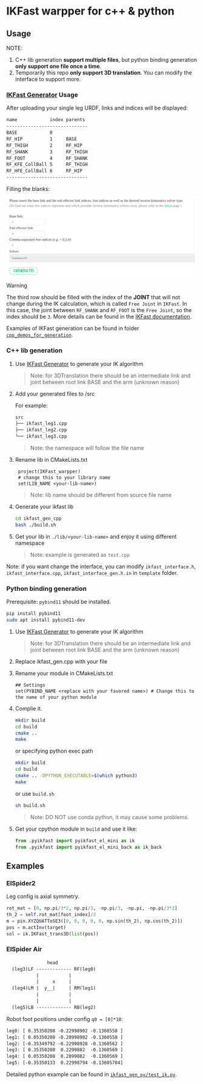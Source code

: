 # IKFast warpper for c++ & python

## Usage

NOTE:

1. C++ lib generation **support multiple files**, but python binding generation **only support one file once a time**.
2. Temporarily this repo **only support 3D translation**. You can modify the interface to support more.

### [IKFast Generator](https://www.hamzamerzic.info/ikfast_generator/) Usage

After uploading your single leg URDF, links and indices will be displayed:

```txt
name            index parents
------------------------------
BASE            0
RF_HIP          1     BASE
RF_THIGH        2     RF_HIP
RF_SHANK        3     RF_THIGH
RF_FOOT         4     RF_SHANK
RF_KFE_CollBall 5     RF_THIGH
RF_HFE_CollBall 6     RF_HIP
------------------------------
```

Filling the blanks:

![alt text](doc/ikfast_gen_blanks.png)

> [!WARNING]
> The third row should be filled with the index of the **JOINT** that will not change during the IK calculation, which is called `Free Joint` in `IKFast`. In this case, the joint between `RF_SHANK` and `RF_FOOT` is the `Free Joint`, so the index should be `3`.
> More details can be found in the [IKFast documentation](https://openrave.org/docs/latest_stable/openravepy/ikfast/).

Examples of IKFast generation can be found in folder [`cpp_demos_for_generation`](cpp_demos_for_generation).

### C++ lib generation

1. Use [IKFast Generator](https://www.hamzamerzic.info/ikfast_generator/) to generate your IK algorithm

   > Note: for 3DTranslation there should be an intermediate link and joint between root link BASE and the arm (unknown reason)

2. Add your generated files to /src

   For example:

   ```txt
   src
   ├── ikfast_leg1.cpp
   ├── ikfast_leg2.cpp
   └── ikfast_leg3.cpp
   ```

   > Note: the namespace will follow the file name

3. Rename lib in CMakeLists.txt

   ```CMakeLists
    project(IKFast_warpper)
    # change this to your library name
    set(LIB_NAME <your-lib-name>)
   ```

   > Note: lib name should be different from source file name

4. Generate your ikfast lib

   ```bash
   cd ikfast_gen_cpp
   bash ./build.sh
   ```

5. Get your lib in `./lib/<your-lib-name>` and enjoy it using different namespace

   > Note: example is generated as `test.cpp`

Note: if you want change the interface, you can modify `ikfast_interface.h`, `ikfast_interface.cpp`, `ikfast_interface_gen.h.in` in `template` folder.

### Python binding generation

Prerequisite: `pybind11` should be installed.

```bash
pip install pybind11
sudo apt install pybind11-dev
```

1. Use [IKFast Generator](https://www.hamzamerzic.info/ikfast_generator/) to generate your IK algorithm

   > Note: for 3DTranslation there should be an intermediate link and joint between root link BASE and the arm (unknown reason)

2. Replace ikfast_gen.cpp with your file

3. Rename your module in CMakeLists.txt

   ```CMakeLists
   ## Settings
   set(PYBIND_NAME <replace with your favored name>) # Change this to the name of your python module
   ```

4. Complie it.

   ```bash
   mkdir build
   cd build
   cmake ..
   make
   ```

   or specifying python exec path

   ```bash
   mkdir build
   cd build
   cmake .. -DPYTHON_EXECUTABLE=$(which python3)
   make
   ```

   or use `build.sh`

   ```bash
   sh build.sh
   ```

   > Note: DO NOT use conda python, it may cause some problems.

5. Get your cpython module in `build` and use it like:

   ```python
   from .pyikfast import pyikfast_el_mini as ik
   from .pyikfast import pyikfast_el_mini_back as ik_back
   ```

## Examples

### ElSpider2

Leg config is axial symmetry.

```python
rot_mat = [0, np.pi/3*2, np.pi/3, -np.pi/3, -np.pi, -np.pi/3*2]
th_2 = self.rot_mat[foot_index]/2
m = pin.XYZQUATToSE3([0, 0, 0, 0, 0, np.sin(th_2), np.cos(th_2)])
pos = m.actInv(target)
sol = ik.IKFast_trans3D(list(pos))
```

### ElSpider Air

```txt
               head
  (leg3)LF ------------- RF(leg0)
           |           |
           |     x     |
  (leg4)LM |  y__|     | RM(leg1)
           |           |
           |           |
  (leg5)LB ------------- RB(leg2)
```

Robot foot positions under config `q0 = [0]*18`:

```txt
leg0: [ 0.35350208 -0.22998902 -0.1360558 ]
leg1: [ 0.05350208 -0.28998902 -0.1360558 ]
leg2: [-0.35349792 -0.22998928 -0.1360562 ]
leg3: [ 0.35350208  0.2299882  -0.1360569 ]
leg4: [ 0.05350208  0.2899882  -0.1360569 ]
leg5: [-0.35350133  0.22998794 -0.13605704]
```

Detailed python example can be found in [`ikfast_gen_py/test_ik.py`](ikfast_gen_py/test_ik.py).
